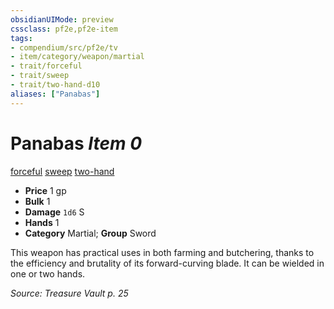 ```yaml
---
obsidianUIMode: preview
cssclass: pf2e,pf2e-item
tags:
- compendium/src/pf2e/tv
- item/category/weapon/martial
- trait/forceful
- trait/sweep
- trait/two-hand-d10
aliases: ["Panabas"]
---
```

# Panabas *Item 0*  
[forceful](rules/traits/forceful.md)  [sweep](rules/traits/sweep.md)  [two-hand <d10>](rules/traits/two-hand.md)  

- **Price** 1 gp
- **Bulk** 1
- **Damage** `1d6` S
- **Hands** 1
- **Category** Martial; **Group** Sword 

This weapon has practical uses in both farming and butchering, thanks to the efficiency and brutality of its forward-curving blade. It can be wielded in one or two hands.

*Source: Treasure Vault p. 25*